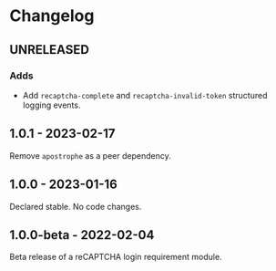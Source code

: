 # Changelog

## UNRELEASED

### Adds

- Add `recaptcha-complete` and `recaptcha-invalid-token` structured logging events.

## 1.0.1 - 2023-02-17

Remove `apostrophe` as a peer dependency.

## 1.0.0 - 2023-01-16

Declared stable. No code changes.

## 1.0.0-beta - 2022-02-04

Beta release of a reCAPTCHA login requirement module.
